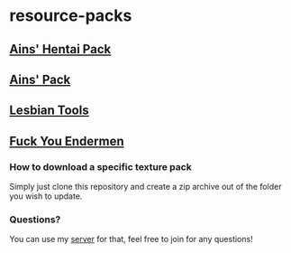 # resource-packs
## [Ains' Hentai Pack](https://github.com/AI-nsley69/resource-packs/tree/master/Ains-Hentai-Pack)
## [Ains' Pack](https://github.com/AI-nsley69/resource-packs/tree/master/Ains-Pack)
## [Lesbian Tools](https://github.com/AI-nsley69/resource-packs/tree/master/Lesbian-Tools)
## [Fuck You Endermen](https://github.com/AI-nsley69/resource-packs/tree/master/Fuck-You-Endermen)

### How to download a specific texture pack
Simply just clone this repository and create a zip archive out of the folder you wish to update.

### Questions?
You can use my [server](https://discord.gg/W23hUSewzG) for that, feel free to join for any questions!

